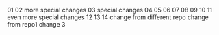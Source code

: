 01
02
more special changes
03
special changes
04
05
06
07
08
09
10
11
even more special changes
12
13
14
change from different repo
change from repo1
change 3

